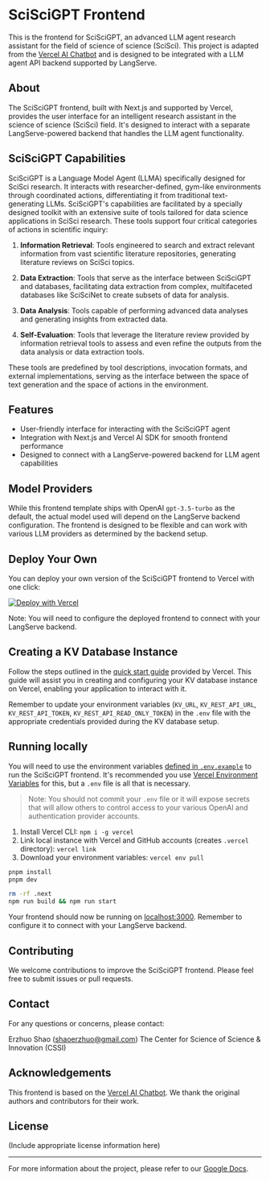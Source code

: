 # SciSciGPT Frontend

This is the frontend for SciSciGPT, an advanced LLM agent research assistant for the field of science of science (SciSci). This project is adapted from the [Vercel AI Chatbot](https://github.com/vercel/ai-chatbot) and is designed to be integrated with a LLM agent API backend supported by LangServe.

## About

The SciSciGPT frontend, built with Next.js and supported by Vercel, provides the user interface for an intelligent research assistant in the science of science (SciSci) field. It's designed to interact with a separate LangServe-powered backend that handles the LLM agent functionality.

## SciSciGPT Capabilities

SciSciGPT is a Language Model Agent (LLMA) specifically designed for SciSci research. It interacts with researcher-defined, gym-like environments through coordinated actions, differentiating it from traditional text-generating LLMs. SciSciGPT's capabilities are facilitated by a specially designed toolkit with an extensive suite of tools tailored for data science applications in SciSci research. These tools support four critical categories of actions in scientific inquiry:

1. **Information Retrieval**: Tools engineered to search and extract relevant information from vast scientific literature repositories, generating literature reviews on SciSci topics.

2. **Data Extraction**: Tools that serve as the interface between SciSciGPT and databases, facilitating data extraction from complex, multifaceted databases like SciSciNet to create subsets of data for analysis.

3. **Data Analysis**: Tools capable of performing advanced data analyses and generating insights from extracted data.

4. **Self-Evaluation**: Tools that leverage the literature review provided by information retrieval tools to assess and even refine the outputs from the data analysis or data extraction tools.

These tools are predefined by tool descriptions, invocation formats, and external implementations, serving as the interface between the space of text generation and the space of actions in the environment.

## Features

- User-friendly interface for interacting with the SciSciGPT agent
- Integration with Next.js and Vercel AI SDK for smooth frontend performance
- Designed to connect with a LangServe-powered backend for LLM agent capabilities

## Model Providers

While this frontend template ships with OpenAI `gpt-3.5-turbo` as the default, the actual model used will depend on the LangServe backend configuration. The frontend is designed to be flexible and can work with various LLM providers as determined by the backend setup.

## Deploy Your Own

You can deploy your own version of the SciSciGPT frontend to Vercel with one click:

[![Deploy with Vercel](https://vercel.com/button)](https://vercel.com/new/clone?demo-title=Next.js+Chat&demo-description=A+full-featured%2C+hackable+Next.js+AI+chatbot+built+by+Vercel+Labs&demo-url=https%3A%2F%2Fchat.vercel.ai%2F&demo-image=%2F%2Fimages.ctfassets.net%2Fe5382hct74si%2F4aVPvWuTmBvzM5cEdRdqeW%2F4234f9baf160f68ffb385a43c3527645%2FCleanShot_2023-06-16_at_17.09.21.png&project-name=Next.js+Chat&repository-name=nextjs-chat&repository-url=https%3A%2F%2Fgithub.com%2Fvercel-labs%2Fai-chatbot&from=templates&skippable-integrations=1&env=OPENAI_API_KEY%2CAUTH_SECRET&envDescription=How+to+get+these+env+vars&envLink=https%3A%2F%2Fgithub.com%2Fvercel-labs%2Fai-chatbot%2Fblob%2Fmain%2F.env.example&teamCreateStatus=hidden&stores=[{"type":"kv"}])

Note: You will need to configure the deployed frontend to connect with your LangServe backend.

## Creating a KV Database Instance

Follow the steps outlined in the [quick start guide](https://vercel.com/docs/storage/vercel-kv/quickstart#create-a-kv-database) provided by Vercel. This guide will assist you in creating and configuring your KV database instance on Vercel, enabling your application to interact with it.

Remember to update your environment variables (`KV_URL`, `KV_REST_API_URL`, `KV_REST_API_TOKEN`, `KV_REST_API_READ_ONLY_TOKEN`) in the `.env` file with the appropriate credentials provided during the KV database setup.

## Running locally

You will need to use the environment variables [defined in `.env.example`](.env.example) to run the SciSciGPT frontend. It's recommended you use [Vercel Environment Variables](https://vercel.com/docs/projects/environment-variables) for this, but a `.env` file is all that is necessary.

> Note: You should not commit your `.env` file or it will expose secrets that will allow others to control access to your various OpenAI and authentication provider accounts.

1. Install Vercel CLI: `npm i -g vercel`
2. Link local instance with Vercel and GitHub accounts (creates `.vercel` directory): `vercel link`
3. Download your environment variables: `vercel env pull`

```bash
pnpm install
pnpm dev

rm -rf .next    
npm run build && npm run start
```

Your frontend should now be running on [localhost:3000](http://localhost:3000/). Remember to configure it to connect with your LangServe backend.

## Contributing

We welcome contributions to improve the SciSciGPT frontend. Please feel free to submit issues or pull requests.

## Contact

For any questions or concerns, please contact:

Erzhuo Shao (shaoerzhuo@gmail.com)
The Center for Science of Science & Innovation (CSSI)

## Acknowledgements

This frontend is based on the [Vercel AI Chatbot](https://github.com/vercel/ai-chatbot). We thank the original authors and contributors for their work.

## License

(Include appropriate license information here)

---

For more information about the project, please refer to our [Google Docs](https://docs.google.com/document/d/1CZzSY2O1lD4M3LJe6zWFVbpAJ8_UwWZGw3b1Sd-MUpw/edit?usp=sharing).